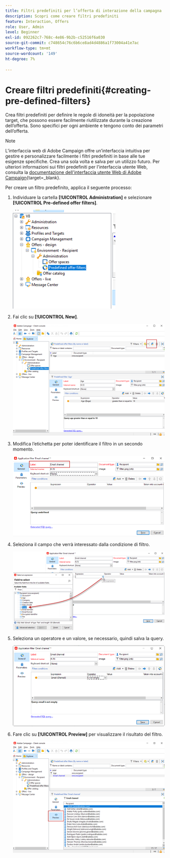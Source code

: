 ```yaml
---
title: Filtri predefiniti per l’offerta di interazione della campagna
description: Scopri come creare filtri predefiniti
feature: Interaction, Offers
role: User, Admin
level: Beginner
exl-id: 092262c7-768c-4e86-9b2b-c52516f6a030
source-git-commit: c748654c76c6b6ce8ad4d4886a1f73004a41e7ac
workflow-type: tm+mt
source-wordcount: '149'
ht-degree: 7%

---
```


# Creare filtri predefiniti{#creating-pre-defined-filters}

Crea filtri predefiniti per definire le regole di idoneità per la popolazione target, che possono essere facilmente riutilizzate durante la creazione dell’offerta. Sono specifici per ogni ambiente e tengono conto dei parametri dell’offerta.

>[!NOTE]
>
>L’interfaccia web di Adobe Campaign offre un’interfaccia intuitiva per gestire e personalizzare facilmente i filtri predefiniti in base alle tue esigenze specifiche. Crea una sola volta e salva per un utilizzo futuro. Per ulteriori informazioni sui filtri predefiniti per l&#39;interfaccia utente Web, consulta la [documentazione dell&#39;interfaccia utente Web di Adobe Campaign](https://experienceleague.adobe.com/en/docs/campaign-web/v8/start/predefined-filters){target=_blank}.


Per creare un filtro predefinito, applica il seguente processo:

1. Individuare la cartella **[!UICONTROL Administration]** e selezionare **[!UICONTROL Pre-defined offer filters]**.

   ![](assets/offer_filter_create_005.png)

1. Fai clic su **[!UICONTROL New]**.

   ![](assets/offer_filter_create_001.png)

1. Modifica l’etichetta per poter identificare il filtro in un secondo momento.

   ![](assets/offer_filter_create_002.png)

1. Seleziona il campo che verrà interessato dalla condizione di filtro.

   ![](assets/offer_filter_create_003.png)

1. Seleziona un operatore e un valore, se necessario, quindi salva la query.

   ![](assets/offer_filter_create_004.png)

1. Fare clic su **[!UICONTROL Preview]** per visualizzare il risultato del filtro.

   ![](assets/offer_filter_create_006.png)
